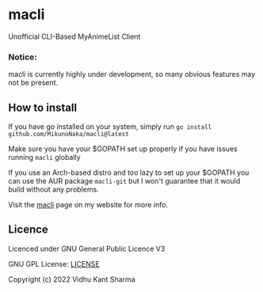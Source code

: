 # macli
Unofficial CLI-Based MyAnimeList Client

### Notice:
macli is currently highly under development, so many obvious features may not be present.

## How to install
If you have go installed on your system, simply run `go install github.com/MikunoNaka/macli@latest`

Make sure you have your $GOPATH set up properly if you have issues running `macli` globally

If you use an Arch-based distro and too lazy to set up your $GOPATH you can use the AUR package `macli-git` but I won't guarantee that it would build without any problems.

Visit the [macli](https://www.vidhukant.xyz/projects/macli) page on my website for more info.

## Licence
Licenced under GNU General Public Licence V3

GNU GPL License: [LICENSE](LICENSE)

Copyright (c) 2022 Vidhu Kant Sharma
